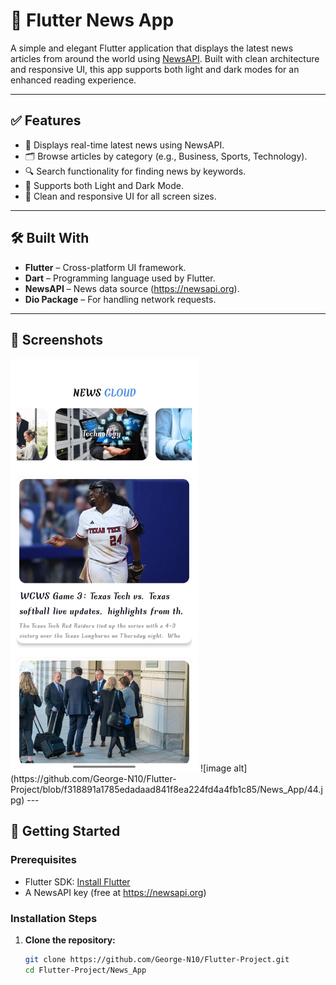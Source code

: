 # 📰 Flutter News App

A simple and elegant Flutter application that displays the latest news articles from around the world using [NewsAPI](https://newsapi.org). Built with clean architecture and responsive UI, this app supports both light and dark modes for an enhanced reading experience.

---

## ✅ Features

- 📡 Displays real-time latest news using NewsAPI.
- 🗂️ Browse articles by category (e.g., Business, Sports, Technology).
- 🔍 Search functionality for finding news by keywords.
- 🌙 Supports both Light and Dark Mode.
- 📱 Clean and responsive UI for all screen sizes.

---

## 🛠️ Built With

- **Flutter** – Cross-platform UI framework.
- **Dart** – Programming language used by Flutter.
- **NewsAPI** – News data source (https://newsapi.org).
- **Dio Package** – For handling network requests.

---
## 📸 Screenshots
<img src="https://github.com/George-N10/Flutter-Project/blob/f318891a1785edadaad841f8ea224fd4a4fb1c85/News_App/44.jpg" alt="Home Screen" width="300"/>
![image alt](https://github.com/George-N10/Flutter-Project/blob/f318891a1785edadaad841f8ea224fd4a4fb1c85/News_App/44.jpg)
---

## 🚀 Getting Started

### Prerequisites

- Flutter SDK: [Install Flutter](https://docs.flutter.dev/get-started/install)
- A NewsAPI key (free at https://newsapi.org)

### Installation Steps

1. **Clone the repository:**
   ```bash
   git clone https://github.com/George-N10/Flutter-Project.git
   cd Flutter-Project/News_App

